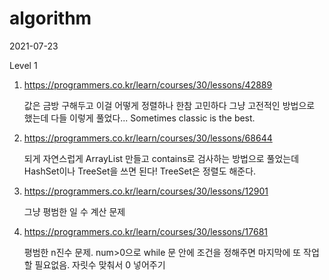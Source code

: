 # algorithm

2021-07-23

Level 1

1. https://programmers.co.kr/learn/courses/30/lessons/42889

    값은 금방 구해두고 이걸 어떻게 정렬하나 한참 고민하다 그냥 고전적인 방법으로 했는데 다들 이렇게 풀었다... Sometimes classic is the best.
   
2. https://programmers.co.kr/learn/courses/30/lessons/68644

   되게 자연스럽게 ArrayList 만들고 contains로 검사하는 방법으로 풀었는데 HashSet이나 TreeSet을 쓰면 된다! TreeSet은 정렬도 해준다.

3. https://programmers.co.kr/learn/courses/30/lessons/12901

   그냥 평범한 일 수 계산 문제

4. https://programmers.co.kr/learn/courses/30/lessons/17681

   평범한 n진수 문제. num>0으로 while 문 안에 조건을 정해주면 마지막에 또 작업할 필요없음. 자릿수 맞춰서 0 넣어주기